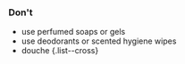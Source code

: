 ### Don't
- use perfumed soaps or gels
- use deodorants or scented hygiene wipes
- douche
{.list--cross}
